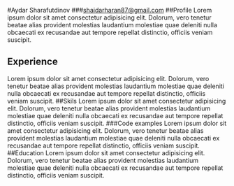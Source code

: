 #Aydar Sharafutdinov
###shaidarharan87@gmail.com
##Profile
Lorem ipsum dolor sit amet consectetur adipisicing elit. Dolorum, vero tenetur beatae alias provident molestias laudantium molestiae quae deleniti nulla obcaecati ex recusandae aut tempore repellat distinctio, officiis veniam suscipit.
## Experience
Lorem ipsum dolor sit amet consectetur adipisicing elit. Dolorum, vero tenetur beatae alias provident molestias laudantium molestiae quae deleniti nulla obcaecati ex recusandae aut tempore repellat distinctio, officiis veniam suscipit.
##Skils
Lorem ipsum dolor sit amet consectetur adipisicing elit. Dolorum, vero tenetur beatae alias provident molestias laudantium molestiae quae deleniti nulla obcaecati ex recusandae aut tempore repellat distinctio, officiis veniam suscipit.
###Code examples
Lorem ipsum dolor sit amet consectetur adipisicing elit. Dolorum, vero tenetur beatae alias provident molestias laudantium molestiae quae deleniti nulla obcaecati ex recusandae aut tempore repellat distinctio, officiis veniam suscipit.
##Education
Lorem ipsum dolor sit amet consectetur adipisicing elit. Dolorum, vero tenetur beatae alias provident molestias laudantium molestiae quae deleniti nulla obcaecati ex recusandae aut tempore repellat distinctio, officiis veniam suscipit.